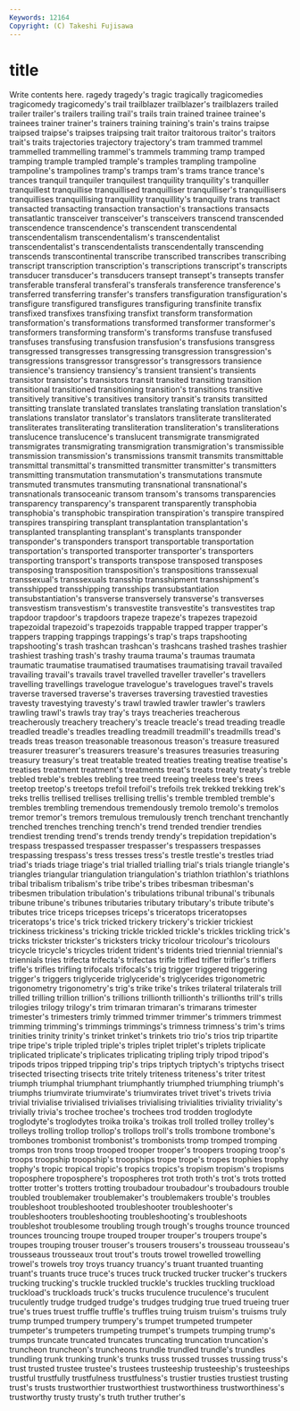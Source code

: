 ```yaml
---
Keywords: 12164 
Copyright: (C) Takeshi Fujisawa
---
```


# title

Write contents here.
ragedy tragedy's tragic tragically tragicomedies tragicomedy tragicomedy's trail trailblazer
trailblazer's trailblazers trailed trailer trailer's trailers trailing trail's trails train
trained trainee trainee's trainees trainer trainer's trainers training training's train's
trains traipse traipsed traipse's traipses traipsing trait traitor traitorous traitor's
traitors trait's traits trajectories trajectory trajectory's tram trammed trammel trammelled
trammelling trammel's trammels tramming tramp tramped tramping trample trampled trample's
tramples trampling trampoline trampoline's trampolines tramp's tramps tram's trams trance
trance's trances tranquil tranquiler tranquilest tranquility tranquility's tranquiller tranquillest tranquillise
tranquillised tranquilliser tranquilliser's tranquillisers tranquillises tranquillising tranquillity tranquillity's tranquilly trans
transact transacted transacting transaction transaction's transactions transacts transatlantic transceiver transceiver's
transceivers transcend transcended transcendence transcendence's transcendent transcendental transcendentalism transcendentalism's transcendentalist
transcendentalist's transcendentalists transcendentally transcending transcends transcontinental transcribe transcribed transcribes transcribing
transcript transcription transcription's transcriptions transcript's transcripts transducer transducer's transducers transept
transept's transepts transfer transferable transferal transferal's transferals transference transference's transferred
transferring transfer's transfers transfiguration transfiguration's transfigure transfigured transfigures transfiguring transfinite
transfix transfixed transfixes transfixing transfixt transform transformation transformation's transformations transformed
transformer transformer's transformers transforming transform's transforms transfuse transfused transfuses transfusing
transfusion transfusion's transfusions transgress transgressed transgresses transgressing transgression transgression's transgressions
transgressor transgressor's transgressors transience transience's transiency transiency's transient transient's transients
transistor transistor's transistors transit transited transiting transition transitional transitioned transitioning
transition's transitions transitive transitively transitive's transitives transitory transit's transits transitted
transitting translate translated translates translating translation translation's translations translator translator's
translators transliterate transliterated transliterates transliterating transliteration transliteration's transliterations translucence translucence's
translucent transmigrate transmigrated transmigrates transmigrating transmigration transmigration's transmissible transmission transmission's
transmissions transmit transmits transmittable transmittal transmittal's transmitted transmitter transmitter's transmitters
transmitting transmutation transmutation's transmutations transmute transmuted transmutes transmuting transnational transnational's
transnationals transoceanic transom transom's transoms transparencies transparency transparency's transparent transparently
transphobia transphobia's transphobic transpiration transpiration's transpire transpired transpires transpiring transplant
transplantation transplantation's transplanted transplanting transplant's transplants transponder transponder's transponders transport
transportable transportation transportation's transported transporter transporter's transporters transporting transport's transports
transpose transposed transposes transposing transposition transposition's transpositions transsexual transsexual's transsexuals
transship transshipment transshipment's transshipped transshipping transships transubstantiation transubstantiation's transverse transversely
transverse's transverses transvestism transvestism's transvestite transvestite's transvestites trap trapdoor trapdoor's
trapdoors trapeze trapeze's trapezes trapezoid trapezoidal trapezoid's trapezoids trappable trapped
trapper trapper's trappers trapping trappings trappings's trap's traps trapshooting trapshooting's
trash trashcan trashcan's trashcans trashed trashes trashier trashiest trashing trash's
trashy trauma trauma's traumas traumata traumatic traumatise traumatised traumatises traumatising
travail travailed travailing travail's travails travel travelled traveller traveller's travellers
travelling travellings travelogue travelogue's travelogues travel's travels traverse traversed traverse's
traverses traversing travestied travesties travesty travestying travesty's trawl trawled trawler
trawler's trawlers trawling trawl's trawls tray tray's trays treacheries treacherous
treacherously treachery treachery's treacle treacle's tread treading treadle treadled treadle's
treadles treadling treadmill treadmill's treadmills tread's treads treas treason treasonable
treasonous treason's treasure treasured treasurer treasurer's treasurers treasure's treasures treasuries
treasuring treasury treasury's treat treatable treated treaties treating treatise treatise's
treatises treatment treatment's treatments treat's treats treaty treaty's treble trebled
treble's trebles trebling tree treed treeing treeless tree's trees treetop
treetop's treetops trefoil trefoil's trefoils trek trekked trekking trek's treks
trellis trellised trellises trellising trellis's tremble trembled tremble's trembles trembling
tremendous tremendously tremolo tremolo's tremolos tremor tremor's tremors tremulous tremulously
trench trenchant trenchantly trenched trenches trenching trench's trend trended trendier
trendies trendiest trending trend's trends trendy trendy's trepidation trepidation's trespass
trespassed trespasser trespasser's trespassers trespasses trespassing trespass's tress tresses tress's
trestle trestle's trestles triad triad's triads triage triage's trial trialled
trialling trial's trials triangle triangle's triangles triangular triangulation triangulation's triathlon
triathlon's triathlons tribal tribalism tribalism's tribe tribe's tribes tribesman tribesman's
tribesmen tribulation tribulation's tribulations tribunal tribunal's tribunals tribune tribune's tribunes
tributaries tributary tributary's tribute tribute's tributes trice triceps tricepses triceps's
triceratops triceratopses triceratops's trice's trick tricked trickery trickery's trickier trickiest
trickiness trickiness's tricking trickle trickled trickle's trickles trickling trick's tricks
trickster trickster's tricksters tricky tricolour tricolour's tricolours tricycle tricycle's tricycles
trident trident's tridents tried triennial triennial's triennials tries trifecta trifecta's
trifectas trifle trifled trifler trifler's triflers trifle's trifles trifling trifocals
trifocals's trig trigger triggered triggering trigger's triggers triglyceride triglyceride's triglycerides
trigonometric trigonometry trigonometry's trig's trike trike's trikes trilateral trilaterals trill
trilled trilling trillion trillion's trillions trillionth trillionth's trillionths trill's trills
trilogies trilogy trilogy's trim trimaran trimaran's trimarans trimester trimester's trimesters
trimly trimmed trimmer trimmer's trimmers trimmest trimming trimming's trimmings trimmings's
trimness trimness's trim's trims trinities trinity trinity's trinket trinket's trinkets
trio trio's trios trip tripartite tripe tripe's triple tripled triple's
triples triplet triplet's triplets triplicate triplicated triplicate's triplicates triplicating tripling
triply tripod tripod's tripods tripos tripped tripping trip's trips triptych
triptych's triptychs trisect trisected trisecting trisects trite tritely triteness triteness's
triter tritest triumph triumphal triumphant triumphantly triumphed triumphing triumph's triumphs
triumvirate triumvirate's triumvirates trivet trivet's trivets trivia trivial trivialise trivialised
trivialises trivialising trivialities triviality triviality's trivially trivia's trochee trochee's trochees
trod trodden troglodyte troglodyte's troglodytes troika troika's troikas troll trolled
trolley trolley's trolleys trolling trollop trollop's trollops troll's trolls trombone
trombone's trombones trombonist trombonist's trombonists tromp tromped tromping tromps tron
trons troop trooped trooper trooper's troopers trooping troop's troops troopship
troopship's troopships trope trope's tropes trophies trophy trophy's tropic tropical
tropic's tropics tropics's tropism tropism's tropisms troposphere troposphere's tropospheres trot
troth troth's trot's trots trotted trotter trotter's trotters trotting troubadour
troubadour's troubadours trouble troubled troublemaker troublemaker's troublemakers trouble's troubles troubleshoot
troubleshooted troubleshooter troubleshooter's troubleshooters troubleshooting troubleshooting's troubleshoots troubleshot troublesome troubling
trough trough's troughs trounce trounced trounces trouncing troupe trouped trouper
trouper's troupers troupe's troupes trouping trouser trouser's trousers trousers's trousseau
trousseau's trousseaus trousseaux trout trout's trouts trowel trowelled trowelling trowel's
trowels troy troys truancy truancy's truant truanted truanting truant's truants
truce truce's truces truck trucked trucker trucker's truckers trucking trucking's
truckle truckled truckle's truckles truckling truckload truckload's truckloads truck's trucks
truculence truculence's truculent truculently trudge trudged trudge's trudges trudging true
trued trueing truer true's trues truest truffle truffle's truffles truing
truism truism's truisms truly trump trumped trumpery trumpery's trumpet trumpeted
trumpeter trumpeter's trumpeters trumpeting trumpet's trumpets trumping trump's trumps truncate
truncated truncates truncating truncation truncation's truncheon truncheon's truncheons trundle trundled
trundle's trundles trundling trunk trunking trunk's trunks truss trussed trusses
trussing truss's trust trusted trustee trustee's trustees trusteeship trusteeship's trusteeships
trustful trustfully trustfulness trustfulness's trustier trusties trustiest trusting trust's trusts
trustworthier trustworthiest trustworthiness trustworthiness's trustworthy trusty trusty's truth truther truther's
